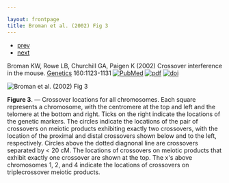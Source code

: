 ```yaml
---

layout: frontpage
title: Broman et al. (2002) Fig 3
---
```

<div class="navbar">
  <div class="navbar-inner">
      <ul class="nav">
          <li><a href="xchr_fig2.html">prev</a></li>
          <li><a href="geneticmaps_fig3.html">next</a></li>
      </ul>
  </div>
</div>

Broman KW, Rowe LB, Churchill GA, Paigen K (2002) Crossover
interference in the mouse.  [Genetics](https://academic.oup.com/genetics) 160:1123-1131
[![PubMed](../icons16/pubmed-icon.png)](https://www.ncbi.nlm.nih.gov/pubmed/11901128)
[![pdf](../icons16/pdf-icon.png)](https://academic.oup.com/genetics/article-pdf/160/3/1123/35169806/genetics1123.pdf)
[![doi](../icons16/doi-icon.png)](https://doi.org/10.1093/genetics/160.3.1123)

![Broman et al. (2002) Fig 3](../bigpublpics/mousebc_fig3_lg.png)

**Figure 3**. &mdash; Crossover locations for all chromosomes.  Each square
represents a chromosome, with the centromere at the top and left and
the telomere at the bottom and right. Ticks on the right indicate the
locations of the genetic markers.  The circles indicate the locations
of the pair of crossovers on meiotic products exhibiting exactly two
crossovers, with the location of the proximal and distal crossovers
shown below and to the left, respectively. Circles above the dotted
diagnonal line are crossovers separated by < 20 cM. The locations of
crossovers on meiotic products that exhibit exactly one crossover are
shown at the top. The x's above chromosomes 1, 2, and 4 indicate the
locations of crossovers on triplecrossover meiotic products.
